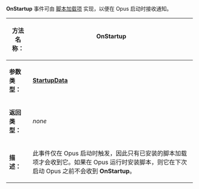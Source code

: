 **OnStartup** 事件可由 [脚本加载项](/Manual/scripting/script_add-ins/README.zh.md) 实现，以便在 Opus 启动时接收通知。

<table>
<thead><tr><th>

**方法名称：**</th><th>
OnStartup
</th></tr></thead><tbody><tr><td>

**参数类型：**</td><td>

**[StartupData](../scripting_objects/startupdata.zh.md)**
</td></tr><tr><td>

**返回类型：**</td><td>

*none*
</td></tr><tr><td>

**描述：**</td><td>

此事件仅在 Opus 启动时触发，因此只有已安装的脚本加载项才会收到它。如果在 Opus 运行时安装脚本，则它在下次启动 Opus 之前不会收到 **OnStartup**。
</td></tr></tbody>
</table>